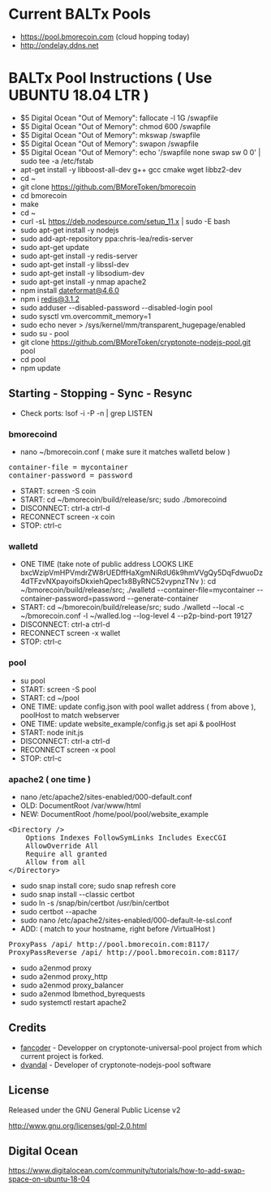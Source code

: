Current BALTx Pools
======================
* https://pool.bmorecoin.com (cloud hopping today)
* http://ondelay.ddns.net


BALTx Pool Instructions ( Use UBUNTU 18.04 LTR )
======================
* $5 Digital Ocean "Out of Memory": fallocate -l 1G /swapfile
* $5 Digital Ocean "Out of Memory": chmod 600 /swapfile
* $5 Digital Ocean "Out of Memory": mkswap /swapfile
* $5 Digital Ocean "Out of Memory": swapon /swapfile
* $5 Digital Ocean "Out of Memory": echo '/swapfile none swap sw 0 0' | sudo tee -a /etc/fstab
* apt-get install -y libboost-all-dev g++ gcc cmake wget libbz2-dev
* cd ~
* git clone https://github.com/BMoreToken/bmorecoin
* cd bmorecoin
* make
* cd ~
* curl -sL https://deb.nodesource.com/setup_11.x | sudo -E bash
* sudo apt-get install -y nodejs
* sudo add-apt-repository ppa:chris-lea/redis-server
* sudo apt-get update
* sudo apt-get install -y redis-server
* sudo apt-get install -y libssl-dev
* sudo apt-get install -y libsodium-dev
* sudo apt-get install -y nmap apache2
* npm install dateformat@4.6.0
* npm i redis@3.1.2
* sudo adduser --disabled-password --disabled-login pool
* sudo sysctl vm.overcommit_memory=1
* sudo echo never > /sys/kernel/mm/transparent_hugepage/enabled
* sudo su - pool
* git clone https://github.com/BMoreToken/cryptonote-nodejs-pool.git pool
* cd pool
* npm update


## Starting - Stopping - Sync - Resync
* Check ports: lsof -i -P -n | grep LISTEN

### bmorecoind
* nano ~/bmorecoin.conf ( make sure it matches walletd below )
<pre>
container-file = mycontainer
container-password = password
</pre>
* START: screen -S coin
* START: cd ~/bmorecoin/build/release/src; sudo ./bmorecoind
* DISCONNECT: ctrl-a ctrl-d
* RECONNECT screen -x coin
* STOP: ctrl-c

### walletd
* ONE TIME (take note of public address LOOKS LIKE  bxcWzipVmHPVmdrZW8rUEDffHaXgmNiRdU6k9hmVVgQy5DqFdwuoDz4dTFzvNXpayoifsDkxiehQpec1x8ByRNC52vypnzTNv ): cd ~/bmorecoin/build/release/src; ./walletd --container-file=mycontainer --container-password=password --generate-container
* START:  cd ~/bmorecoin/build/release/src; sudo ./walletd  --local  -c ~/bmorecoin.conf -l ~/walled.log --log-level 4  --p2p-bind-port 19127
* DISCONNECT: ctrl-a ctrl-d
* RECONNECT screen -x wallet
* STOP: ctrl-c

### pool
* su pool
* START: screen -S pool
* START: cd ~/pool
* ONE TIME: update config.json with pool wallet address ( from above ), poolHost to match webserver
* ONE TIME: update website_example/config.js set api & poolHost
* START: node init.js
* DISCONNECT: ctrl-a ctrl-d
* RECONNECT screen -x pool
* STOP: ctrl-c

### apache2 ( one time )
* nano /etc/apache2/sites-enabled/000-default.conf
* OLD:  DocumentRoot /var/www/html
* NEW:  DocumentRoot /home/pool/pool/website_example
<pre>
&lt;Directory /&gt;
    Options Indexes FollowSymLinks Includes ExecCGI
    AllowOverride All
    Require all granted
    Allow from all
&lt;/Directory&gt;
</pre>

* sudo snap install core; sudo snap refresh core
* sudo snap install --classic certbot
* sudo ln -s /snap/bin/certbot /usr/bin/certbot
* sudo certbot --apache
* sudo nano /etc/apache2/sites-enabled/000-default-le-ssl.conf
* ADD: ( match to your hostname, right before /VirtualHost )
<pre>
ProxyPass /api/ http://pool.bmorecoin.com:8117/
ProxyPassReverse /api/ http://pool.bmorecoin.com:8117/
</pre>
* sudo a2enmod proxy
* sudo a2enmod proxy_http
* sudo a2enmod proxy_balancer
* sudo a2enmod lbmethod_byrequests
* sudo systemctl restart apache2

Credits
---------

* [fancoder](//github.com/fancoder) - Developper on cryptonote-universal-pool project from which current project is forked.
* [dvandal](//github.com/dvandal) - Developer of cryptonote-nodejs-pool software

License
-------
Released under the GNU General Public License v2

http://www.gnu.org/licenses/gpl-2.0.html

Digital Ocean
--------------

https://www.digitalocean.com/community/tutorials/how-to-add-swap-space-on-ubuntu-18-04
